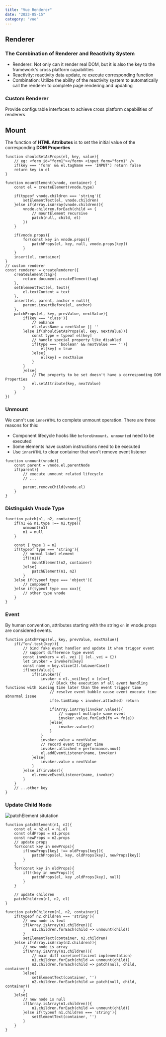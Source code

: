 ```yaml
---
title: "Vue Renderer"
date: "2023-05-15"
category: "vue"
---
```


## Renderer

### The Combination of Renderer and Reactivity System

- Renderer: Not only can it render real DOM, but it is also the key to the framework's cross platform capabilities
- Reactivity: reactivity data update, re execute corresponding function
- Combination: Utilize the ability of the reactivity system to automatically call the renderer to complete page rendering and updating

### Custom Renderer

Provide configurable interfaces to achieve cross platform capabilities of renderers

## Mount

The function of **HTML Attributes** is to set the initial value of the corresponding **DOM Properties**

```
function shouldSetAsProps(el, key, value){
    // eg: <form id="form1"></form> <input form="form1" />
    if(key === 'form' && el.tagName === 'INPUT') return false
    return key in el
}

function mountElement(vnode, container) {
    const el = createElement(vnode.type)

    if(typeof vnode.children === 'string'){
        setElementText(el, vnode.children)
    }else if(Array.isArray(vnode.children)){
        vnode.children.forEach(child => {
            // mountElement recursive
            patch(null, child, el)
        })
    }

    if(vnode.props){
        for(const key in vnode.props){
            patchProps(el, key, null, vnode.props[key])
        }
    }
    insert(el, container)
}
// custom renderer
const renderer = createRenderer({
    createElement(tag){
        return document.createElement(tag)
    },
    setElementText(el, text){
        el.textContent = text
    },
    insert(el, parent, anchor = null){
        parent.insertBefore(el, anchor)
    },
    patchProps(el, key, prevValue, nextValue){
        if(key === 'class'){
            // enhance
            el.className = nextValue || ''
        }else if(shouldSetAsProps(el, key, nextValue)){
            const type = typeof el[key]
            // handle special property like disabled
            if(type === 'boolean' && nextValue === ''){
                el[key] = true
            }else{
                el[key] = nextValue
            }
        }
        }else{
            // The property to be set doesn't have a corresponding DOM Properties
            el.setAttribute(key, nextValue)
        }
    }
})
```

### Unmount

We cann't use `innerHTML` to complete unmount operation. There are three reasons for this:

- Component lifecycle hooks like `beforeUnmount`、`unmounted` need to be executed
- Some elements have custom instructions need to be executed
- Use `innerHTML` to clear container that won't remove event listener

```
function unmount(vnode){
    const parent = vnode.el.parentNode
    if(parent){
        // execute unmount related lifecycle
        // ...

        parent.removeChild(vnode.el)
    }
}
```

### Distinguish Vnode Type

```
function patch(n1, n2, container){
    if(n1 && n1.type !== n2.type){
        unmount(n1)
        n1 = null
    }

    const { type } = n2
    if(typeof type === 'string'){
        // normal label element
        if(!n1){
            mountElement(n2, container)
        }else{
            patchElement(n1, n2)
        }
    }else if(typeof type === 'object'){
        // component
    }else if(typeof type === xxx){
        // other type vnode
    }
}
```

### Event

By human convention, attributes starting with the string `on` in vnode.props are considered events.

```
function patchProps(el, key, prevValue, nextValue){
    if(/^on/.test(key)){
        // bind fake event handler and update it when trigger event
        // support difference type event
        const invokers = el._vei || (el._vei = {})
        let invoker = invokers[key]
        const name = key.slice(2).toLowerCase()
        if(nextValue){
            if(!invoker){
                invoker = el._vei[key] = (e)=>{
                    // Block the execution of all event handling functions with binding time later than the event trigger time
                    // resolve event bubble cause event execute time abnormal issue
                    if(e.timStamp < invoker.attached) return

                    if(Array.isArray(invoker.value)){
                        // support multiple same event
                        invoker.value.forEach(fn => fn(e))
                    }else{
                        invoker.value(e)
                    }
                }
                invoker.value = nextValue
                // record event trigger time
                invoker.attached = performance.now()
                el.addEventListener(name, invoker)
            }else{
                invoker.value = nextValue
            }
        }else if(invoker){
            el.removeEventListener(name, invoker)
        }
    }
    // ...other key
}
```

### Update Child Node

![patchElement situtation](/images/vue3-patchElement.png)

```
function patchElement(n1, n2){
    const el = n2.el = n1.el
    const oldProps = n1.props
    const newProps = n2.props
    // update props
    for(const key in newProps){
        if(newProps[key] !== oldProps[key]){
            patchProps(el, key, oldProps[key], newProps[key])
        }
    }
    for(const key in oldProps){
        if(!(key in newProps)){
            patchProps(el, key ,oldProps[key], null)
        }
    }

    // update children
    patchChildren(n1, n2, el)
}

function patchChildren(n1, n2, container){
    if(typeof n2.children === 'string'){
        // new node is text
        if(Array.isArray(n1.children)){
            n1.children.forEach(child => unmount(child))
        }
        setElementText(container, n2.children)
    }else if(Array.isArray(n2.children)){
        // new node is array
        if(Array.isArray(n1.children)){
            // main diff core(inefficient implementation)
            n1.children.forEach(child => unmount(child))
            n2.children.forEach(child => patch(null, child, container))
        }else{
            setElementText(container, '')
            n2.children.forEach(child => patch(null, child, container))
        }
    }else{
        // new node is null
        if(Array.isArray(n1.children)){
            n1.children.forEach(child => unmount(child))
        }else if(typeof n1.children === 'string'){
            setElementText(container, '')
        }
    }
}
```